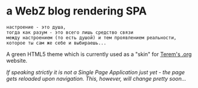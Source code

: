 
# a WebZ blog rendering SPA

```
настроение - это душа,  
тогда как разум - это всего лишь средство связи  
между настроением (то есть душой) и тем проявлением реальности,  
которое ты сам же себе и выбираешь...
```

A green HTML5 theme which is currently used as a "skin" for [Terem's .org](http://www.terems.org/) website.

*If speaking strictly it is not a Single Page Application just yet - the page gets reloaded upon navigation. This, however, will change pretty soon...*
